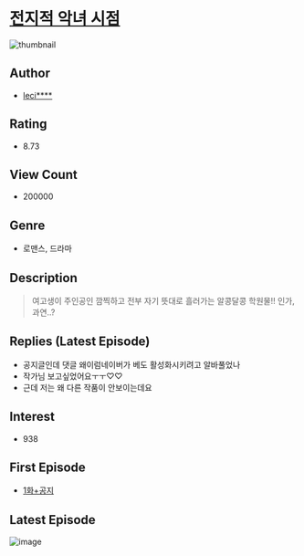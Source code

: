 # [전지적 악녀 시점](https://comic.naver.com/bestChallenge/list?titleId=760526)
![thumbnail](https://image-comic.pstatic.net/user_contents_data/challenge_comic/2021/01/21/340421/thumbnail_202x16476a0a3a7_1146_4f50_af21_b44053c81185_00005293.JPEG)

## Author
- [leci****](https://comic.naver.com/artistTitle?id=340421)

## Rating
- 8.73

## View Count
- 200000

## Genre
- 로맨스, 드라마

## Description
> 여고생이 주인공인 깜찍하고 전부 자기 뜻대로 흘러가는 알콩달콩 학원물!! 인가, 과연..?

## Replies (Latest Episode)
- 공지글인데 댓글 왜이럼네이버가 베도 활성화시키려고 알바풀었나
- 작가님 보고싶었어요ㅜㅜ♡♡
- 근데 저는 왜 다른 작품이 안보이는데요

## Interest
- 938

## First Episode
- [1화+공지](https://comic.naver.com/bestChallenge/detail?titleId=760526&no=18)

## Latest Episode
![image](https://image-comic.pstatic.net/user_contents_data/challenge_comic/2022/11/08/340421/upload_7077800659561505894.jpeg)
